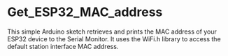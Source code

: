 # Get_ESP32_MAC_address
This simple Arduino sketch retrieves and prints the MAC address of your ESP32 device to the Serial Monitor.
It uses the WiFi.h library to access the default station interface MAC address.
